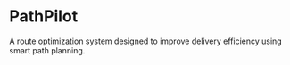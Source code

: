 # PathPilot
A route optimization system designed to improve delivery efficiency using smart path planning. 

